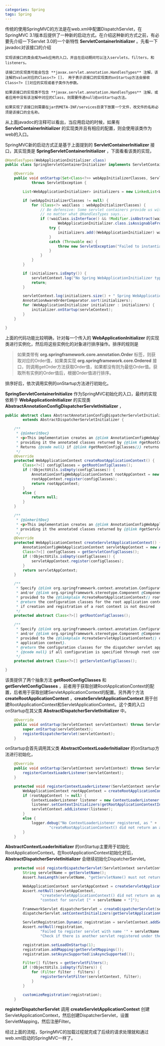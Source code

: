 ```yaml
---
categories: Spring 
tags: Spring 
---
```


传统的使用SpringMVC的方法是在web.xml中配置DispatchServlet，在SpringMVC 3.1版本后提供了一种新的启动方式。在介绍这种新的方式之前，有必要先介绍一下Servlet 3.0的一个新特性 **ServletContainerInitializer** 。先看一下javadoc对该接口的介绍

```
实现该接口的类会成为web应用的入口，并且在启动期间可以注入servlets，filters，和listeners。

该接口的实现类可能会包含 **javax.servlet.annotation.HandlesTypes** 注解，该注解的value对应的Class<?> []， 用于表示该接口的实现类的onStartup方法会接收Class<?> []对应的实现或者子类作为参数。

如果该接口的实现类不包含 **javax.servlet.annotation.HandlesTypes** 注解，或者应用中没有该注解中对应的Class，则需要传递null给onStartup方法。

如果实现了该接口则需要在jar的META-INF/services目录下放置一个文件，改文件的名称必须是该接口的全名称。
```

从上面javadoc的注释可以看出，当应用启动的时候，如果有 **ServletContainerInitializer** 的实现类并且有相应的配置，则会使用该类作为web的入口。

SpringMVC新的启动方式正是基于上面提到的 **ServletContainerInitializer** 接口，其实现类是 **SpringServletContainerInitializer** ，下面看看该类的实现，
```java
@HandlesTypes(WebApplicationInitializer.class)
public class SpringServletContainerInitializer implements ServletContainerInitializer {

	@Override
	public void onStartup(Set<Class<?>> webAppInitializerClasses, ServletContext servletContext)
			throws ServletException {

		List<WebApplicationInitializer> initializers = new LinkedList<WebApplicationInitializer>();

		if (webAppInitializerClasses != null) {
			for (Class<?> waiClass : webAppInitializerClasses) {
				// Be defensive: Some servlet containers provide us with invalid classes,
				// no matter what @HandlesTypes says...
				if (!waiClass.isInterface() && !Modifier.isAbstract(waiClass.getModifiers()) &&
						WebApplicationInitializer.class.isAssignableFrom(waiClass)) {
					try {
						initializers.add((WebApplicationInitializer) waiClass.newInstance());
					}
					catch (Throwable ex) {
						throw new ServletException("Failed to instantiate WebApplicationInitializer class", ex);
					}
				}
			}
		}

		if (initializers.isEmpty()) {
			servletContext.log("No Spring WebApplicationInitializer types detected on classpath");
			return;
		}

		servletContext.log(initializers.size() + " Spring WebApplicationInitializers detected on classpath");
		AnnotationAwareOrderComparator.sort(initializers);
		for (WebApplicationInitializer initializer : initializers) {
			initializer.onStartup(servleContext);
		}
	}

}
```

上面的代码功能比较明确，针对每一个传入的 **WebApplicationInitializer** 的实现类进行实例化，然后将这些实例化的对象进行排序操作。排序的规则是

> 如果类带有 **org.springframework.core.annotation.Order** 标签，则获取对应的Order值，如果类实现 **org.springframework.core.Ordered** 接口，则调用getOrder方法获取Order值，如果都没有则为最低Order值。获取所有实例的Order值后，根据Order值进行排序。

排序好后，依次调用实例的onStartup方法进行初始化。

**SpringServletContainerInitialize** 作为SpringMVC初始化的入口，最终的实现依赖于 **WebApplicationInitializer** 的实现类 **AbstractAnnotationConfigDispatcherServletInitializer** ，

```java
public abstract class AbstractAnnotationConfigDispatcherServletInitializer
		extends AbstractDispatcherServletInitializer {

	/**
	 * {@inheritDoc}
	 * <p>This implementation creates an {@link AnnotationConfigWebApplicationContext},
	 * providing it the annotated classes returned by {@link #getRootConfigClasses()}.
	 * Returns {@code null} if {@link #getRootConfigClasses()} returns {@code null}.
	 */
	@Override
	protected WebApplicationContext createRootApplicationContext() {
		Class<?>[] configClasses = getRootConfigClasses();
		if (!ObjectUtils.isEmpty(configClasses)) {
			AnnotationConfigWebApplicationContext rootAppContext = new AnnotationConfigWebApplicationContext();
			rootAppContext.register(configClasses);
			return rootAppContext;
		}
		else {
			return null;
		}
	}

	/**
	 * {@inheritDoc}
	 * <p>This implementation creates an {@link AnnotationConfigWebApplicationContext},
	 * providing it the annotated classes returned by {@link #getServletConfigClasses()}.
	 */
	@Override
	protected WebApplicationContext createServletApplicationContext() {
		AnnotationConfigWebApplicationContext servletAppContext = new AnnotationConfigWebApplicationContext();
		Class<?>[] configClasses = getServletConfigClasses();
		if (!ObjectUtils.isEmpty(configClasses)) {
			servletAppContext.register(configClasses);
		}
		return servletAppContext;
	}

	/**
	 * Specify {@link org.springframework.context.annotation.Configuration @Configuration}
	 * and/or {@link org.springframework.stereotype.Component @Component} classes to be
	 * provided to the {@linkplain #createRootApplicationContext() root application context}.
	 * @return the configuration classes for the root application context, or {@code null}
	 * if creation and registration of a root context is not desired
	 */
	protected abstract Class<?>[] getRootConfigClasses();

	/**
	 * Specify {@link org.springframework.context.annotation.Configuration @Configuration}
	 * and/or {@link org.springframework.stereotype.Component @Component} classes to be
	 * provided to the {@linkplain #createServletApplicationContext() dispatcher servlet
	 * application context}.
	 * @return the configuration classes for the dispatcher servlet application context or
	 * {@code null} if all configuration is specified through root config classes.
	 */
	protected abstract Class<?>[] getServletConfigClasses();

}
```
该类提供了两个抽象方法 **getRootConfigClasses** 和 **getServletConfigClasses** ，前者用于获取创建RootApplicationContext的配置，后者用于获取创建ServletApplicationContext的配置。另外两个方法 **createRootApplicationContext** ，**createServletApplicationContext** 用于创建RootApplicationContext和ServletApplicationContext。这个类的入口onStartup在其父类 **AbstractDispatcherServletInitializer** 中。
```java
	@Override
	public void onStartup(ServletContext servletContext) throws ServletException {
		super.onStartup(servletContext);
		registerDispatcherServlet(servletContext);
	}
```

onStartup会首先调用其父类 **AbstractContextLoaderInitializer** 的onStartup方法进行初始化，
```java
	@Override
	public void onStartup(ServletContext servletContext) throws ServletException {
		registerContextLoaderListener(servletContext);
	}

	protected void registerContextLoaderListener(ServletContext servletContext) {
		WebApplicationContext rootAppContext = createRootApplicationContext();
		if (rootAppContext != null) {
			ContextLoaderListener listener = new ContextLoaderListener(rootAppContext);
			listener.setContextInitializers(getRootApplicationContextInitializers());
			servletContext.addListener(listener);
		}
		else {
			logger.debug("No ContextLoaderListener registered, as " +
					"createRootApplicationContext() did not return an application context");
		}
	}
```
**AbstractContextLoaderInitializer** 的onStartup主要用于初始化RootApplicationContext。在RootApplicationContext初始化好后，**AbstractDispatcherServletInitializer** 会继续初始化DispatcherServlet。

```java
	protected void registerDispatcherServlet(ServletContext servletContext) {
		String servletName = getServletName();
		Assert.hasLength(servletName, "getServletName() must not return empty or null");

		WebApplicationContext servletAppContext = createServletApplicationContext();
		Assert.notNull(servletAppContext,
				"createServletApplicationContext() did not return an application " +
				"context for servlet [" + servletName + "]");

		FrameworkServlet dispatcherServlet = createDispatcherServlet(servletAppContext);
		dispatcherServlet.setContextInitializers(getServletApplicationContextInitializers());

		ServletRegistration.Dynamic registration = servletContext.addServlet(servletName, dispatcherServlet);
		Assert.notNull(registration,
				"Failed to register servlet with name '" + servletName + "'." +
				"Check if there is another servlet registered under the same name.");

		registration.setLoadOnStartup(1);
		registration.addMapping(getServletMappings());
		registration.setAsyncSupported(isAsyncSupported());

		Filter[] filters = getServletFilters();
		if (!ObjectUtils.isEmpty(filters)) {
			for (Filter filter : filters) {
				registerServletFilter(servletContext, filter);
			}
		}

		customizeRegistration(registration);
	}
```

**registerDispatcherServlet** 调用 **createServletApplicationContext** 创建ServletApplicationContext，然后创建DispatcherServlet，设置ServletMapping，然后注册Filter。

经过上面的流程，SpringMVC的加载过程就完成了后续的请求处理就和通过web.xml启动的SpringMVC一样了。
